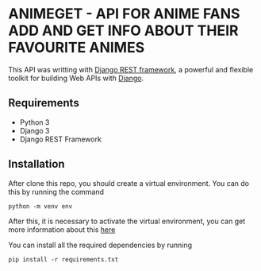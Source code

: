 # ANIMEGET - API FOR ANIME FANS ADD AND GET INFO ABOUT THEIR FAVOURITE ANIMES
This API was writting with [Django REST framework](http://www.django-rest-framework.org/), a powerful and flexible toolkit for building Web APIs with [Django](https://www.djangoproject.com/).

## Requirements
- Python 3
- Django 3
- Django REST Framework

## Installation
After clone this repo, you should create a virtual environment.
You can do this by running the command
```
python -m venv env
```

After this, it is necessary to activate the virtual environment, you can get more information about this [here](https://docs.python.org/3/tutorial/venv.html)

You can install all the required dependencies by running
```
pip install -r requirements.txt
```
